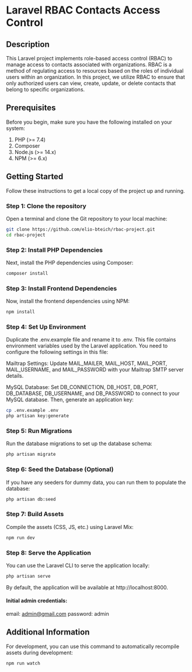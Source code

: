 # Laravel RBAC Contacts Access Control

## Description
This Laravel project implements role-based access control (RBAC) to manage access to contacts associated with organizations. RBAC is a method of regulating access to resources based on the roles of individual users within an organization. In this project, we utilize RBAC to ensure that only authorized users can view, create, update, or delete contacts that belong to specific organizations.

## Prerequisites

Before you begin, make sure you have the following installed on your system:

1. PHP (>= 7.4)
2. Composer
3. Node.js (>= 14.x)
4. NPM (>= 6.x)

## Getting Started

Follow these instructions to get a local copy of the project up and running.

### Step 1: Clone the repository

Open a terminal and clone the Git repository to your local machine:

```bash
git clone https://github.com/elio-bteich/rbac-project.git
cd rbac-project
```

### Step 2: Install PHP Dependencies

Next, install the PHP dependencies using Composer:

```bash
composer install
```

### Step 3: Install Frontend Dependencies

Now, install the frontend dependencies using NPM:

```bash
npm install
```

### Step 4: Set Up Environment

Duplicate the .env.example file and rename it to .env. This file contains environment variables used by the Laravel application. You need to configure the following settings in this file:

Mailtrap Settings: Update MAIL_MAILER, MAIL_HOST, MAIL_PORT, MAIL_USERNAME, and MAIL_PASSWORD with your Mailtrap SMTP server details.

MySQL Database: Set DB_CONNECTION, DB_HOST, DB_PORT, DB_DATABASE, DB_USERNAME, and DB_PASSWORD to connect to your MySQL database. Then, generate an application key:

```bash
cp .env.example .env
php artisan key:generate
```

### Step 5: Run Migrations

Run the database migrations to set up the database schema:

```bash
php artisan migrate
```

### Step 6: Seed the Database (Optional)

If you have any seeders for dummy data, you can run them to populate the database:

```bash
php artisan db:seed
```

### Step 7: Build Assets

Compile the assets (CSS, JS, etc.) using Laravel Mix:

```bash
npm run dev
```

### Step 8: Serve the Application

You can use the Laravel CLI to serve the application locally:

```bash
php artisan serve
```

By default, the application will be available at http://localhost:8000.

#### Initial admin credentials: 
email: admin@gmail.com
password: admin

## Additional Information

For development, you can use this command to automatically recompile assets during development:

```bash
npm run watch
```